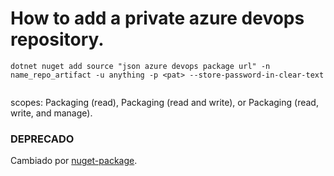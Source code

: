 # How to add a private azure devops repository.



```
dotnet nuget add source "json azure devops package url" -n name_repo_artifact -u anything -p <pat> --store-password-in-clear-text


```

scopes: Packaging (read), Packaging (read and write), or Packaging (read, write, and manage).


### **DEPRECADO**

Cambiado por [nuget-package](https://github.com/trifenix/nuget-package).


